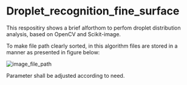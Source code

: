 # Droplet_recognition_fine_surface
This respositiry shows a brief alforthom to perfom droplet distribution analysis, based on OpenCV and Scikit-image.

To make file path clearly sorted, in this algorithm files are stored in a manner as presented in figure below:

![image_file_path](https://user-images.githubusercontent.com/78659477/211022133-459723ef-63f1-460a-af08-0d1b775b48d0.png)

Parameter shall be adjusted according to need.
